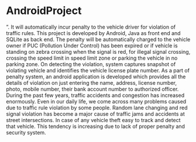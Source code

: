 # AndroidProject
”. It will automatically incur penalty to the vehicle driver for violation of traffic rules. This project is developed by Android, Java as front end and SQLite as back end.
The penalty will be automatically charged to the vehicle owner if PUC (Pollution Under Control) has been expired or if vehicle is standing on zebra crossing when the signal is red, for illegal signal crossing, crossing the speed limit in speed limit zone or parking the vehicle in no parking zone.
On detecting the violation, system captures snapshot of violating vehicle and identifies the vehicle license plate number. As a part of penalty system, an android application is developed which provides all the details of violation on just entering the name, address, license number, photo, mobile number, their bank account number to authorized officer.
During the past few years, traffic accidents and congestion has increased enormously. Even in our daily life, we come across many problems caused due to traffic rule violation by some people. Random lane changing and red signal violation has become a major cause of traffic jams and accidents at street intersections. In case of any vehicle theft easy to track and detect that vehicle. This tendency is increasing due to lack of proper penalty and security system.
